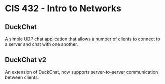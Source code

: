# CIS 432 - Intro to Networks

## DuckChat
A simple UDP chat application that allows a number of clients to connect to a server and chat with one another.

## DuckChat v2
An extension of DuckChat, now supports server-to-server communication between clients.

